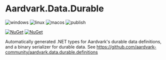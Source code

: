 # Aardvark.Data.Durable

![windows](https://github.com/aardvark-community/aardvark.data.durable.dotnet/actions/workflows/windows.yml/badge.svg)
![linux](https://github.com/aardvark-community/aardvark.data.durable.dotnet/actions/workflows/linux.yml/badge.svg)
![macos](https://github.com/aardvark-community/aardvark.data.durable.dotnet/actions/workflows/mac.yml/badge.svg)
![publish](https://github.com/aardvark-community/aardvark.data.durable.dotnet/actions/workflows/publish.yml/badge.svg)

[![NuGet](https://badgen.net/nuget/v/Aardvark.Data.Durable)](https://www.nuget.org/packages/Aardvark.Data.Durable/)
[![NuGet](https://badgen.net/nuget/dt/Aardvark.Data.Durable)](https://www.nuget.org/packages/Aardvark.Data.Durable/)

Automatically generated .NET types for Aardvark's durable data definitions, and
a binary serializer for durable data.
See https://github.com/aardvark-community/aardvark.data.durable.definitions
